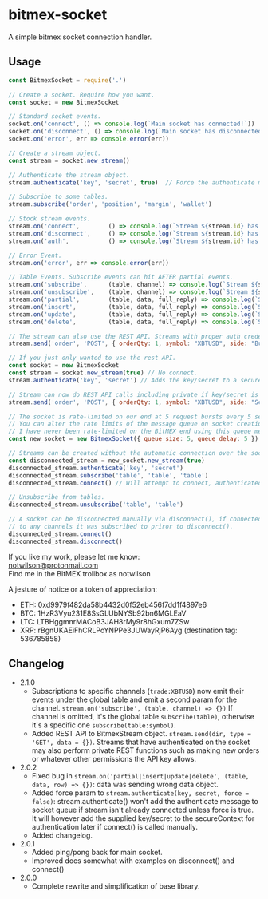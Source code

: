 # bitmex-socket
A simple bitmex socket connection handler.

## Usage
```javascript
const BitmexSocket = require('.')

// Create a socket. Require how you want.
const socket = new BitmexSocket

// Standard socket events.
socket.on('connect', () => console.log(`Main socket has connected!`))
socket.on('disconnect', () => console.log(`Main socket has disconnected!`))
socket.on('error', err => console.error(err))

// Create a stream object.
const stream = socket.new_stream()

// Authenticate the stream object.
stream.authenticate('key', 'secret', true)  // Force the authenticate message into the message queue even though stream hasn't connected yet.

// Subscribe to some tables.
stream.subscribe('order', 'position', 'margin', 'wallet')

// Stock stream events.
stream.on('connect',        () => console.log(`Stream ${stream.id} has connected!`))
stream.on('disconnect',     () => console.log(`Stream ${stream.id} has disconnected!`))
stream.on('auth',           () => console.log(`Stream ${stream.id} has authenticated!`))

// Error Event.
stream.on('error', err => console.error(err))

// Table Events. Subscribe events can hit AFTER partial events.
stream.on('subscribe',      (table, channel) => console.log(`Stream ${stream.id} has subscribed to table ${table}${channel ? `:${channel}` : ''}!`))
stream.on('unsubscribe',    (table, channel) => console.log(`Stream ${stream.id} has unsubscribed from table ${table}${channel ? `:${channel}` : ''}!`))
stream.on('partial',        (table, data, full_reply) => console.log(`Stream ${stream.id} received a PARTIAL for ${table}`))
stream.on('insert',         (table, data, full_reply) => console.log(`Stream ${stream.id} received an INSERT for ${table}`))
stream.on('update',         (table, data, full_reply) => console.log(`Stream ${stream.id} received an UPDATE for ${table}`))
stream.on('delete',         (table, data, full_reply) => console.log(`Stream ${stream.id} received a DELETE for ${table}`))

// The stream can also use the REST API. Streams with proper auth credentials may do private things.
stream.send('order', 'POST', { orderQty: 1, symbol: "XBTUSD", side: "Buy" }).then(result => console.log(result)).catch(err => console.error(err))

// If you just only wanted to use the rest API.
const socket = new BitmexSocket
const stream = socket.new_stream(true) // No connect.
stream.authenticate('key', 'secret') // Adds the key/secret to a secureContext object.

// Stream can now do REST API calls including private if key/secret is valud.
stream.send('order', 'POST', { orderQty: 1, symbol: "XBTUSD", side: "Sell" }).then(result => console.log(result)).catch(err => console.error(err))

// The socket is rate-limited on our end at 5 request bursts every 5 seconds. So 5 requests, 5 seconds repeat.
// You can alter the rate limits of the message queue on socket creation. Delay is in seconds.
// I have never been rate-limited on the BitMEX end using this queue method and the default selected times.
const new_socket = new BitmexSocket({ queue_size: 5, queue_delay: 5 })

// Streams can be created without the automatic connection over the socket.
const disconnected_stream = new_socket.new_stream(true)
disconnected_stream.authenticate('key', 'secret')
disconnected_stream.subscribe('table', 'table', 'table')
disconnected_stream.connect() // Will attempt to connect, authenticated and subscribe.

// Unsubscribe from tables.
disconnected_stream.unsubscribe('table', 'table')

// A socket can be disconnected manually via disconnect(), if connected manually after, the socket will attempt to authenticate (if needed) and subscribe
// to any channels it was subscribed to priror to disconnect().
disconnected_stream.connect()
disconnected_stream.disconnect()

```

If you like my work, please let me know:  
notwilson@protonmail.com  
Find me in the BitMEX trollbox as notwilson

A jesture of notice or a token of appreciation: 
- ETH: 0xd9979f482da58b4432d0f52eb456f7dd1f4897e6
- BTC: 1HzR3Vyu231E8SsGLUbNYSb92bn6MGLEaV  
- LTC: LTBHggmnrMACoB3JAH8rMy9r8hGxum7ZSw  
- XRP: rBgnUKAEiFhCRLPoYNPPe3JUWayRjP6Ayg (destination tag: 536785858)

## Changelog
- 2.1.0
    - Subscriptions to specific channels (`trade:XBTUSD`) now emit their events under the global table and emit a second param for the channel. `stream.on('subscribe', (table, channel) => {})` If channel is omitted, it's the global table `subscribe(table)`, otherwise it's a specific one `subscribe(table:symbol)`.
    - Added REST API to BitmexStream object. `stream.send(dir, type = 'GET', data = {})`. Streams that have authenticated on the socket may also perform private REST functions such as making new orders or whatever other permissions the API key allows.
- 2.0.2
    - Fixed bug in `stream.on('partial|insert|update|delete', (table, data, row) => {})`: data was sending wrong data object.
    - Added force param to `stream.authenticate(key, secret, force = false)`: stream.authenticate() won't add the authenticate message to socket queue if stream isn't already connected unless force is true. It will however add the supplied key/secret to the secureContext for authentication later if connect() is called manually.
    - Added changelog.
- 2.0.1
    - Added ping/pong back for main socket.
    - Improved docs somewhat with examples on disconnect() and connect()
- 2.0.0
    - Complete rewrite and simplification of base library.